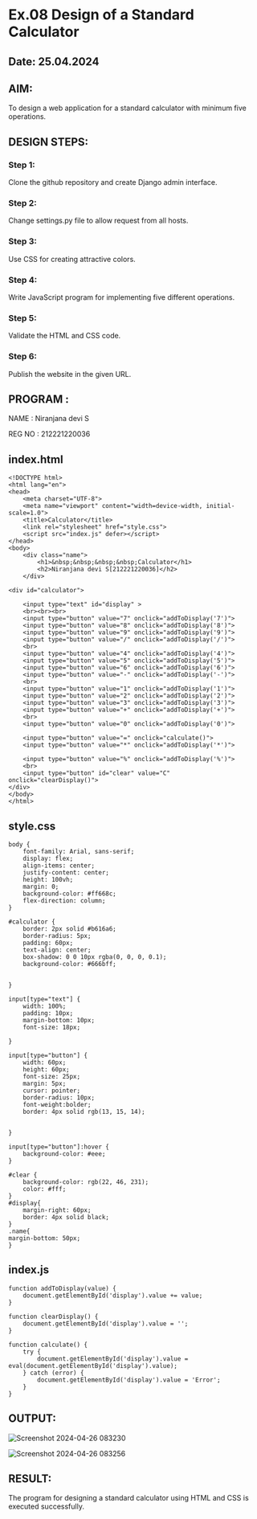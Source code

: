 # Ex.08 Design of a Standard Calculator
## Date: 25.04.2024

## AIM:
To design a web application for a standard calculator with minimum five operations.

## DESIGN STEPS:

### Step 1:
Clone the github repository and create Django admin interface.

### Step 2:
Change settings.py file to allow request from all hosts.

### Step 3:
Use CSS for creating attractive colors.

### Step 4:
Write JavaScript program for implementing five different operations.

### Step 5:
Validate the HTML and CSS code.

### Step 6:
Publish the website in the given URL.

## PROGRAM :

NAME : Niranjana devi S

REG NO : 212221220036

## index.html

~~~
<!DOCTYPE html>
<html lang="en">
<head>
    <meta charset="UTF-8">
    <meta name="viewport" content="width=device-width, initial-scale=1.0">
    <title>Calculator</title>
    <link rel="stylesheet" href="style.css">
    <script src="index.js" defer></script>
</head>
<body>
    <div class="name">
        <h1>&nbsp;&nbsp;&nbsp;&nbsp;Calculator</h1>
        <h2>Niranjana devi S[212221220036]</h2>
    </div>

<div id="calculator">
   
    <input type="text" id="display" >
    <br><br><br>
    <input type="button" value="7" onclick="addToDisplay('7')">
    <input type="button" value="8" onclick="addToDisplay('8')">
    <input type="button" value="9" onclick="addToDisplay('9')">
    <input type="button" value="/" onclick="addToDisplay('/')">
    <br>
    <input type="button" value="4" onclick="addToDisplay('4')">
    <input type="button" value="5" onclick="addToDisplay('5')">
    <input type="button" value="6" onclick="addToDisplay('6')">
    <input type="button" value="-" onclick="addToDisplay('-')">
    <br>
    <input type="button" value="1" onclick="addToDisplay('1')">
    <input type="button" value="2" onclick="addToDisplay('2')">
    <input type="button" value="3" onclick="addToDisplay('3')">
    <input type="button" value="+" onclick="addToDisplay('+')">
    <br>
    <input type="button" value="0" onclick="addToDisplay('0')">
    
    <input type="button" value="=" onclick="calculate()">
    <input type="button" value="*" onclick="addToDisplay('*')">
   
    <input type="button" value="%" onclick="addToDisplay('%')">
    <br>
    <input type="button" id="clear" value="C" onclick="clearDisplay()">
</div>
</body>
</html>
~~~

## style.css

~~~
body {
    font-family: Arial, sans-serif;
    display: flex;
    align-items: center;
    justify-content: center;
    height: 100vh;
    margin: 0;
    background-color: #ff668c;
    flex-direction: column;
}

#calculator {
    border: 2px solid #b616a6;
    border-radius: 5px;
    padding: 60px;
    text-align: center;
    box-shadow: 0 0 10px rgba(0, 0, 0, 0.1);
    background-color: #666bff;


}

input[type="text"] {
    width: 100%;
    padding: 10px;
    margin-bottom: 10px;
    font-size: 18px;
   
}

input[type="button"] {
    width: 60px;
    height: 60px;
    font-size: 25px;
    margin: 5px;
    cursor: pointer;
    border-radius: 10px;
    font-weight:bolder;
    border: 4px solid rgb(13, 15, 14);
    

}

input[type="button"]:hover {
    background-color: #eee;
}

#clear {
    background-color: rgb(22, 46, 231);
    color: #fff;
}
#display{
    margin-right: 60px;
    border: 4px solid black;
}
.name{
margin-bottom: 50px;
}
~~~

## index.js

~~~
function addToDisplay(value) {
    document.getElementById('display').value += value;
}

function clearDisplay() {
    document.getElementById('display').value = '';
}

function calculate() {
    try {
        document.getElementById('display').value = eval(document.getElementById('display').value);
    } catch (error) {
        document.getElementById('display').value = 'Error';
    }
}
~~~

## OUTPUT:

![Screenshot 2024-04-26 083230](https://github.com/niranjanadevi-s/Calc/assets/141748873/e25642d9-ab51-4c9f-90d0-def4cf865b93)

![Screenshot 2024-04-26 083256](https://github.com/niranjanadevi-s/Calc/assets/141748873/5b70906b-aed7-419d-986e-44531c449a11)


## RESULT:
The program for designing a standard calculator using HTML and CSS is executed successfully.
